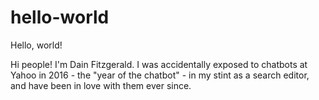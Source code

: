 # hello-world
Hello, world!

Hi people! I'm Dain Fitzgerald. I was accidentally exposed to chatbots at Yahoo in 2016 - the "year of the chatbot" - in my stint as a search editor, and have been in love with them ever since.
